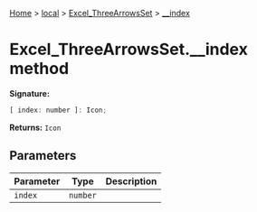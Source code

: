 [Home](./index) &gt; [local](local.md) &gt; [Excel\_ThreeArrowsSet](local.excel_threearrowsset.md) &gt; [\_\_index](local.excel_threearrowsset.__index.md)

# Excel\_ThreeArrowsSet.\_\_index method


**Signature:**
```javascript
[ index: number ]: Icon;
```
**Returns:** `Icon`

## Parameters

|  Parameter | Type | Description |
|  --- | --- | --- |
|  `index` | `number` |  |

